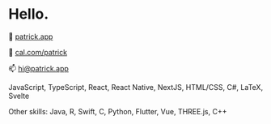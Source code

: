 # Hello.

👤 [patrick.app](https://patrick.app)

📅 [cal.com/patrick](https://cal.com/patrick)

📫 [hi@patrick.app](mailto:hi@patrick.app)

JavaScript, TypeScript, React, React Native, NextJS, HTML/CSS, C#, LaTeX, Svelte

Other skills: Java, R, Swift, C, Python, Flutter, Vue, THREE.js, C++
